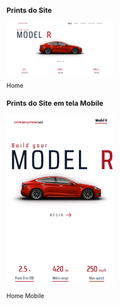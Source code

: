 <!DOCTYPE html>
<body>
    <h3>Prints do Site</h3>
    <div>
        <img class="desktop" width="50%" src="img/prints/Home.png">
        <p>Home</p>
    </div>
    <h3>Prints do Site em tela Mobile</h3>
    <div>
        <img class="mobile" width="50%" src="img/prints/Home M.png">
        <p>Home Mobile</p>
    </div>
</body>
</html>
